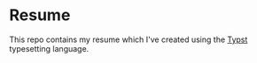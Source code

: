 # Resume

This repo contains my resume which I've created using the [Typst](https://typst.app/) typesetting language.


